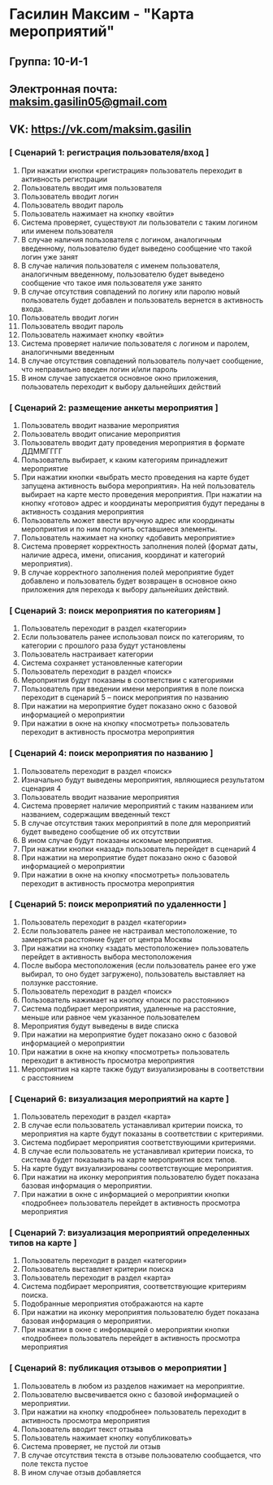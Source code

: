 # Гасилин Максим - "Карта мероприятий"
## Группа: 10-И-1
## Электронная почта: maksim.gasilin05@gmail.com
## VK: https://vk.com/maksim.gasilin

### [ Сценарий 1: регистрация пользователя/вход ]
1.	При нажатии кнопки «регистрация» пользователь переходит в активность регистрации
2.	Пользователь вводит имя пользователя
3.	Пользователь вводит логин
4.	Пользователь вводит пароль
5.	Пользователь нажимает на кнопку «войти»
6.	Система проверяет, существуют ли пользователи с таким логином или именем пользователя
7.	В случае наличия пользователя с логином, аналогичным введенному, пользователю будет выведено сообщение что такой логин уже занят
8.	В случае наличия пользователя с именем пользователя, аналогичным введенному, пользователю будет выведено сообщение что такое имя пользователя уже занято
9.	В случае отсутствия совпадений по логину или паролю новый пользователь будет добавлен и пользователь вернется в активность входа.
10.	Пользователь вводит логин
11.	Пользователь вводит пароль
12.	Пользователь нажимает кнопку «войти»
13.	Система проверяет наличие пользователя с логином и паролем, аналогичными введенным
14.	В случае отсутствия совпадений пользователь получает сообщение, что неправильно введен логин и/или пароль
15.	В ином случае запускается основное окно приложения, пользователь переходит к выбору дальнейших действий

### [ Сценарий 2: размещение анкеты мероприятия ]

1.	Пользователь вводит название мероприятия
2.	Пользователь вводит описание мероприятия
3.	Пользователь вводит дату проведения мероприятия в формате ДДММГГГГ
4.	Пользователь выбирает, к каким категориям принадлежит мероприятие
5.	При нажатии кнопки «выбрать место проведения на карте будет запущена активность выбора мероприятия». На ней пользователь выбирает на карте место проведения мероприятия. При нажатии на кнопку «готово» адрес и координаты мероприятия будут переданы в активность создания мероприятия
6.	Пользователь может ввести вручную адрес или координаты мероприятия и по ним получить оставшиеся элементы.
7.	Пользователь нажимает на кнопку «добавить мероприятие»
8.	Система проверяет корректность заполнения полей (формат даты, наличие адреса, имени, описания, координат и категорий мероприятия).
9.	В случае корректного заполнения полей мероприятие будет добавлено и пользователь будет возвращен в основное окно приложения для перехода к выбору дальнейших действий.

### [ Сценарий 3: поиск мероприятия по категориям ] 

1.	Пользователь переходит в раздел «категории»
2.	Если пользователь ранее использовал поиск по категориям, то категории с прошлого раза будут установлены
3.	Пользователь настраивает категории
4.	Система сохраняет установленные категории
5.	Пользователь переходит в раздел «поиск»
6.	Мероприятия будут показаны в соответствии с категориями 
7.	Пользователь при введении имени мероприятия в поле поиска переходит в сценарий 5 – поиск мероприятия по названию
8.	При нажатии на мероприятие будет показано окно с базовой информацией о мероприятии 
9.	При нажатии в окне на кнопку «посмотреть» пользователь переходит в активность просмотра мероприятия

### [ Сценарий 4: поиск мероприятия по названию ]

1.	Пользователь переходит в раздел «поиск»
2.	Изначально будут выведены мероприятия, являющиеся результатом сценария 4
3.	Пользователь вводит название мероприятия
4.	Система проверяет наличие мероприятий с таким названием или названием, содержащим введенный текст
5.	В случае отсутствия таких мероприятий в поле для мероприятий будет выведено сообщение об их отсутствии
6.	В ином случае будут показаны искомые мероприятия.
7.	При нажатии кнопки «назад» пользователь перейдет в сценарий 4
8.	При нажатии на мероприятие будет показано окно с базовой информацией о мероприятии 
9.	При нажатии в окне на кнопку «посмотреть» пользователь переходит в активность просмотра мероприятия

### [ Сценарий 5: поиск мероприятий по удаленности ]

1.	Пользователь переходит в раздел «категории»
2.	Если пользователь ранее не настраивал местоположение, то замеряться расстояние будет от центра Москвы
3.	При нажатии на кнопку «задать местоположение» пользователь перейдет в активность выбора местоположения
4.	После выбора местоположения (если пользователь ранее его уже выбирал, то оно будет загружено), пользователь выставляет на ползунке расстояние.
5.	Пользователь переходит в раздел «поиск»
6.	Пользователь нажимает на кнопку «поиск по расстоянию»
7.	Система подбирает мероприятия, удаленные на расстояние, меньше или равное чем указанное пользователем
8.	Мероприятия будут выведены в виде списка
10.	 При нажатии на мероприятие будет показано окно с базовой информацией о мероприятии 
11.	При нажатии в окне на кнопку «посмотреть» пользователь переходит в активность просмотра мероприятия
12.	Мероприятия на карте также будут визуализированы в соответствии с расстоянием

### [ Сценарий 6: визуализация мероприятий на карте ]

1.	Пользователь переходит в раздел «карта»
2.	В случае если пользователь устанавливал критерии поиска, то мероприятия на карте будут показаны в соответствии с критериями. 
3.	Система подбирает мероприятия соответствующими критериями.
4.	В случае если пользователь не устанавливал критерии поиска, то система будет показывать на карте мероприятия всех типов.
5.	На карте будут визуализированы соответствующие мероприятия. 
6.	При нажатии на иконку мероприятия пользователю будет показана базовая информация о мероприятии. 
7.	При нажатии в окне с информацией о мероприятии кнопки «подробнее» пользователь перейдет в активность просмотра мероприятия

### [ Сценарий 7: визуализация мероприятий определенных типов на карте ]

1.	Пользователь переходит в раздел «категории»
2.	Пользователь выставляет критерии поиска
3.	Пользователь переходит в раздел «карта»
4.	Система подбирает мероприятия, соответствующие критериям поиска.
5.	Подобранные мероприятия отображаются на карте
6.	При нажатии на иконку мероприятия пользователю будет показана базовая информация о мероприятии. 
7.	При нажатии в окне с информацией о мероприятии кнопки «подробнее» пользователь перейдет в активность просмотра мероприятия

### [ Сценарий 8: публикация отзывов о мероприятии ]

1.	Пользователь в любом из разделов нажимает на мероприятие. 
2.	Пользователю высвечивается окно с базовой информацией о мероприятии. 
3.	При нажатии на кнопку «подробнее» пользователь переходит в активность просмотра мероприятия
4.	Пользователь вводит текст отзыва
5.	Пользователь нажимает кнопку «опубликовать»
6.	Система проверяет, не пустой ли отзыв
7.	В случае отсутствия текста в отзыве пользователю сообщается, что поле текста пустое
8.	В ином случае отзыв добавляется
